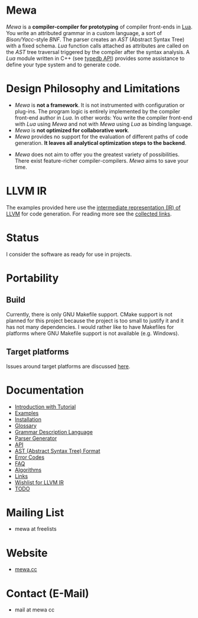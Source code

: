 # Mewa
_Mewa_ is a **compiler-compiler for prototyping** of compiler front-ends in [Lua](https://www.lua.org). You write an attributed grammar in a custom language, a sort of _Bison/Yacc_-style _BNF_. The parser creates an _AST_ (Abstract Syntax Tree) with a fixed schema. _Lua_ function calls attached as attributes are called on the _AST_ tree traversal triggered by the compiler after the syntax analysis.
A _Lua_ module written in C++ (see [typedb API](doc/typedb.md)) provides some assistance to define your type system and to generate code.

# Design Philosophy and Limitations
 - _Mewa_ is **not a framework**. It is not instrumented with configuration or plug-ins. The program logic is entirely implemented by the compiler front-end author in _Lua_. In other words: You write the compiler front-end with _Lua_ using _Mewa_ and not with _Mewa_ using _Lua_ as binding language.
 - _Mewa_ is **not optimized for collaborative work**.
 - _Mewa_ provides no support for the evaluation of different paths of code generation. **It leaves all analytical optimization steps to the backend**.
 * _Mewa_ does not aim to offer you the greatest variety of possibilities. There exist feature-richer compiler-compilers. _Mewa_ aims to save your time. 

# LLVM IR
The examples provided here use the [intermediate representation (IR) of LLVM](https://llvm.org/docs/LangRef.html) for code generation. 
For reading more see the [collected links](doc/links.md).

# Status
I consider the software as ready for use in projects.

# Portability

## Build
Currently, there is only GNU Makefile support. CMake support is not planned for this project because the project is too small to justify it and it has not many dependencies. I would rather like to have Makefiles for platforms where GNU Makefile support is not available (e.g. Windows). 

## Target platforms
Issues around target platforms are discussed [here](doc/portability.md).


# Documentation
* [Introduction with Tutorial](doc/tutorial.md)
* [Examples](doc/example_compiler.md)
* [Installation](INSTALL.Ubuntu.md)
* [Glossary](doc/glossary.md)
* [Grammar Description Language](doc/grammar.md)
* [Parser Generator](doc/program_mewa.pdf)
* [API](doc/libmewa.md)
* [AST (Abstract Syntax Tree) Format](doc/ast.md)
* [Error Codes](doc/errorcodes.md)
* [FAQ](doc/faq.md)
* [Algorithms](doc/algorithms.md)
* [Links](doc/links.md)
* [Wishlist for LLVM IR](doc/wishlist_llvmir.md)
* [TODO](doc/todo.md)

# Mailing List
* mewa at freelists

# Website
* [mewa.cc](http://mewa.cc)

# Contact (E-Mail)
* mail at mewa cc

